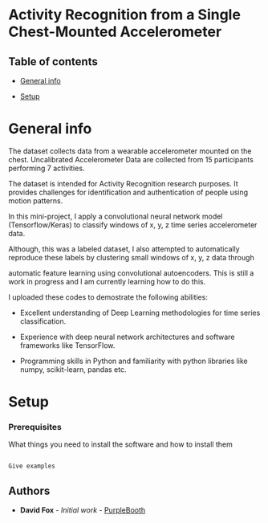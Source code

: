 


# Activity Recognition from a Single Chest-Mounted Accelerometer



## Table of contents

* [General info](#general-info)

* [Setup](#setup)



# General info

The dataset collects data from a wearable accelerometer mounted on the chest. Uncalibrated Accelerometer Data are collected from 15 participants performing 7 activities.

The dataset is intended for Activity Recognition research purposes. It provides challenges for identification and authentication of people using motion patterns.



In this mini-project, I apply a convolutional neural network model (Tensorflow/Keras) to classify windows of x, y, z time series accelerometer data.

Although, this was a labeled dataset, I also attempted to automatically reproduce these labels by clustering small windows of x, y, z data through 

automatic feature learning using convolutional autoencoders. This is still a work in progress and I am currently learning how to do this.



I uploaded these codes to demostrate the following abilities:



* Excellent understanding of Deep Learning methodologies for time series classification.

* Experience with deep neural network architectures and software frameworks like TensorFlow.

* Programming skills in Python and familiarity with python libraries like numpy, scikit-learn, pandas etc.







# Setup



### Prerequisites



What things you need to install the software and how to install them



```

Give examples

```



## Authors



* **David Fox** - *Initial work* - [PurpleBooth](https://github.com/davidfox87)
